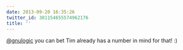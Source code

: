 ```yaml
---
date: 2013-09-20 16:35:26
twitter_id: 381154655574962176
title: ''
---
```




[@gnulogic](https://twitter.com/gnulogic) you can bet Tim already has a number in mind for that! :)

